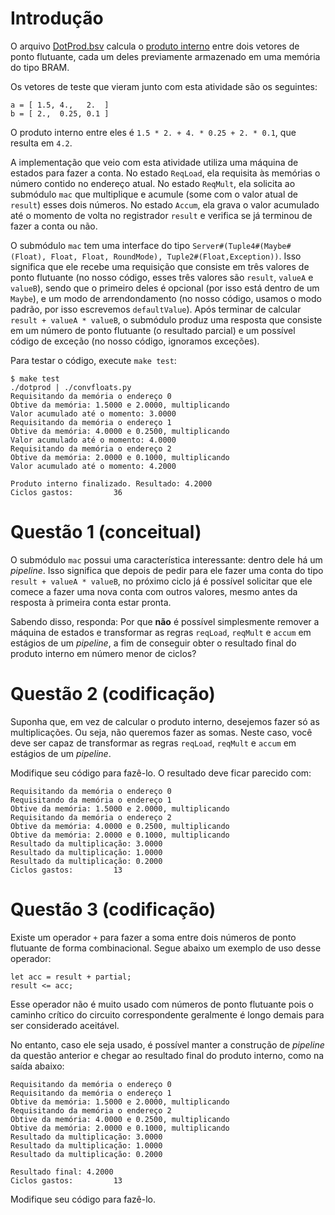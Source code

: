 # Introdução

O arquivo [DotProd.bsv](DotProd.bsv) calcula o [produto interno](https://pt.wikipedia.org/wiki/Produto_interno#Exemplos) entre dois vetores de ponto flutuante, cada um deles previamente armazenado em uma memória do tipo BRAM.

Os vetores de teste que vieram junto com esta atividade são os seguintes:

```
a = [ 1.5, 4.,   2.  ]
b = [ 2.,  0.25, 0.1 ]
```

O produto interno entre eles é `1.5 * 2. + 4. * 0.25 + 2. * 0.1`, que resulta em `4.2`.

A implementação que veio com esta atividade utiliza uma máquina de estados para fazer a conta. No estado `ReqLoad`, ela requisita às memórias o número contido no endereço atual. No estado `ReqMult`, ela solicita ao submódulo `mac` que multiplique e acumule (some com o valor atual de `result`) esses dois números. No estado `Accum`, ela grava o valor acumulado até o momento de volta no registrador `result` e verifica se já terminou de fazer a conta ou não.

O submódulo `mac` tem uma interface do tipo `Server#(Tuple4#(Maybe#(Float), Float, Float, RoundMode), Tuple2#(Float,Exception))`. Isso significa que ele recebe uma requisição que consiste em três valores de ponto flutuante (no nosso código, esses três valores são `result`, `valueA` e `valueB`), sendo que o primeiro deles é opcional (por isso está dentro de um `Maybe`), e um modo de arrendondamento (no nosso código, usamos o modo padrão, por isso escrevemos `defaultValue`). Após terminar de calcular `result + valueA * valueB`, o submódulo produz uma resposta que consiste em um número de ponto flutuante (o resultado parcial) e um possível código de exceção (no nosso código, ignoramos exceções).

Para testar o código, execute `make test`:

```
$ make test
./dotprod | ./convfloats.py
Requisitando da memória o endereço 0
Obtive da memória: 1.5000 e 2.0000, multiplicando
Valor acumulado até o momento: 3.0000
Requisitando da memória o endereço 1
Obtive da memória: 4.0000 e 0.2500, multiplicando
Valor acumulado até o momento: 4.0000
Requisitando da memória o endereço 2
Obtive da memória: 2.0000 e 0.1000, multiplicando
Valor acumulado até o momento: 4.2000

Produto interno finalizado. Resultado: 4.2000
Ciclos gastos:         36
```


# Questão 1 (conceitual)

O submódulo `mac` possui uma característica interessante: dentro dele há um *pipeline*. Isso significa que depois de pedir para ele fazer uma conta do tipo `result + valueA * valueB`, no próximo ciclo já é possível solicitar que ele comece a fazer uma nova conta com outros valores, mesmo antes da resposta à primeira conta estar pronta.

Sabendo disso, responda: Por que **não** é possível simplesmente remover a máquina de estados e transformar as regras `reqLoad`, `reqMult` e `accum` em estágios de um *pipeline*, a fim de conseguir obter o resultado final do produto interno em número menor de ciclos?


# Questão 2 (codificação)

Suponha que, em vez de calcular o produto interno, desejemos fazer só as multiplicações. Ou seja, não queremos fazer as somas. Neste caso, você deve ser capaz de transformar as regras `reqLoad`, `reqMult` e `accum` em estágios de um *pipeline*.

Modifique seu código para fazê-lo. O resultado deve ficar parecido com:

```
Requisitando da memória o endereço 0
Requisitando da memória o endereço 1
Obtive da memória: 1.5000 e 2.0000, multiplicando
Requisitando da memória o endereço 2
Obtive da memória: 4.0000 e 0.2500, multiplicando
Obtive da memória: 2.0000 e 0.1000, multiplicando
Resultado da multiplicação: 3.0000
Resultado da multiplicação: 1.0000
Resultado da multiplicação: 0.2000
Ciclos gastos:         13
```


# Questão 3 (codificação)

Existe um operador `+` para fazer a soma entre dois números de ponto flutuante de forma combinacional. Segue abaixo um exemplo de uso desse operador:

```bluespec
let acc = result + partial;
result <= acc;
```

Esse operador não é muito usado com números de ponto flutuante pois o caminho crítico do circuito correspondente geralmente é longo demais para ser considerado aceitável.

No entanto, caso ele seja usado, é possível manter a construção de *pipeline* da questão anterior e chegar ao resultado final do produto interno, como na saída abaixo:

```
Requisitando da memória o endereço 0
Requisitando da memória o endereço 1
Obtive da memória: 1.5000 e 2.0000, multiplicando
Requisitando da memória o endereço 2
Obtive da memória: 4.0000 e 0.2500, multiplicando
Obtive da memória: 2.0000 e 0.1000, multiplicando
Resultado da multiplicação: 3.0000
Resultado da multiplicação: 1.0000
Resultado da multiplicação: 0.2000

Resultado final: 4.2000
Ciclos gastos:         13
```

Modifique seu código para fazê-lo.
